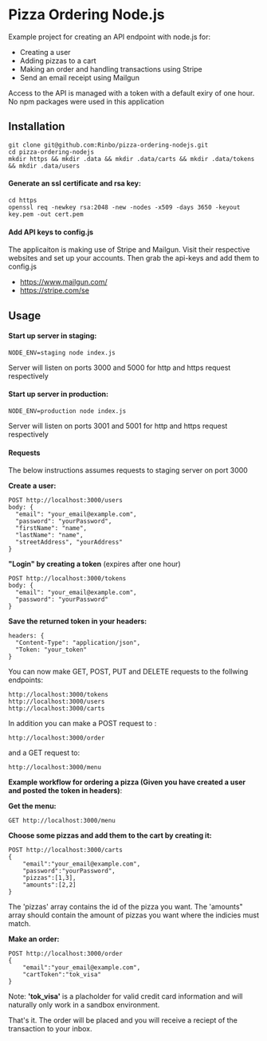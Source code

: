 # Pizza Ordering Node.js

Example project for creating an API endpoint with node.js for:

- Creating a user
- Adding pizzas to a cart
- Making an order and handling transactions using Stripe
- Send an email receipt using Mailgun

Access to the API is managed with a token with a default exiry of one hour. No npm packages were used in this application

## Installation

```
git clone git@github.com:Rinbo/pizza-ordering-nodejs.git
cd pizza-ordering-nodejs
mkdir https && mkdir .data && mkdir .data/carts && mkdir .data/tokens && mkdir .data/users
```

#### Generate an ssl certificate and rsa key:

```
cd https
openssl req -newkey rsa:2048 -new -nodes -x509 -days 3650 -keyout key.pem -out cert.pem

```

#### Add API keys to config.js

The applicaiton is making use of Stripe and Mailgun. Visit their respective websites and set up your accounts. Then grab the api-keys and add them to config.js

- https://www.mailgun.com/
- https://stripe.com/se

## Usage

#### Start up server in staging:

```
NODE_ENV=staging node index.js
```

Server will listen on ports 3000 and 5000 for http and https request respectively

#### Start up server in production:

```
NODE_ENV=production node index.js
```

Server will listen on ports 3001 and 5001 for http and https request respectively

#### Requests

The below instructions assumes requests to staging server on port 3000

**Create a user:**

```
POST http://localhost:3000/users
body: {
  "email": "your_email@example.com",
  "password": "yourPassword",
  "firstName": "name",
  "lastName": "name",
  "streetAddress", "yourAddress"
}
```

**"Login" by creating a token** (expires after one hour)

```
POST http://localhost:3000/tokens
body: {
  "email": "your_email@example.com",
  "password": "yourPassword"
}
```

**Save the returned token in your headers:**

```
headers: {
  "Content-Type": "application/json",
  "Token: "your_token"
}
```

You can now make GET, POST, PUT and DELETE requests to the follwing endpoints:

```
http://localhost:3000/tokens
http://localhost:3000/users
http://localhost:3000/carts
```

In addition you can make a POST request to :

```
http://localhost:3000/order
```

and a GET request to:

```
http://localhost:3000/menu
```

**Example workflow for ordering a pizza (Given you have created a user and posted the token in headers)**:

**Get the menu:**

```
GET http://localhost:3000/menu
```

**Choose some pizzas and add them to the cart by creating it:**

```
POST http://localhost:3000/carts
{
	"email":"your_email@example.com",
	"password":"yourPassword",
	"pizzas":[1,3],
	"amounts":[2,2]
}
```

The 'pizzas' array contains the id of the pizza you want.
The 'amounts" array should contain the amount of pizzas you want where the indicies must match.

**Make an order:**

```
POST http://localhost:3000/order
{
	"email":"your_email@example.com",
	"cartToken":"tok_visa"
}
```

Note: **'tok_visa'** is a placholder for valid credit card information and will naturally only work in a sandbox environment.

That's it. The order will be placed and you will receive a reciept of the transaction to your inbox.
